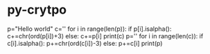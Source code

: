 # py-crytpo
p="Hello world"
c=''
for i in range(len(p)):
    if p[i].isalpha():
        c+=chr(ord(p[i])+3)
    else:
        c+=p[i]
print(c)
p=''
for i in range(len(c)):
    if c[i].isalpha():
        p+=chr(ord(c[i])-3)
    else:
        p+=c[i]
print(p)
